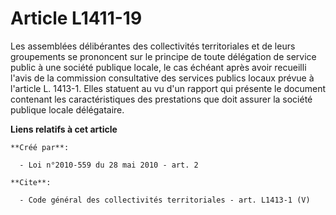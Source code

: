 # Article L1411-19

Les assemblées délibérantes des collectivités territoriales et de leurs groupements se prononcent sur le principe de toute
délégation de service public à une société publique locale, le cas échéant après avoir recueilli l'avis de la commission
consultative des services publics locaux prévue à l'article L. 1413-1. Elles statuent au vu d'un rapport qui présente le
document contenant les caractéristiques des prestations que doit assurer la société publique locale délégataire.

**Liens relatifs à cet article**

	**Créé par**:

	  - Loi n°2010-559 du 28 mai 2010 - art. 2

	**Cite**:

	  - Code général des collectivités territoriales - art. L1413-1 (V)

